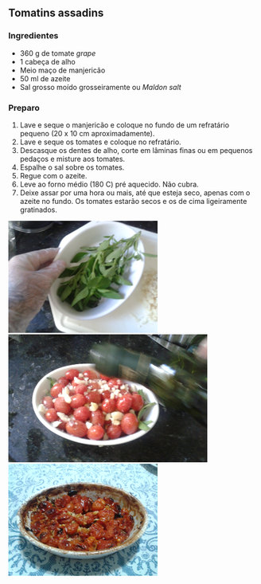 ## Tomatins assadins

### Ingredientes

* 360 g de tomate *grape*
* 1 cabeça de alho
* Meio maço de manjericão
* 50 ml de azeite
* Sal grosso moído grosseiramente ou *Maldon salt*

### Preparo

1. Lave e seque o manjericão e coloque no fundo de um refratário pequeno (20 x 10 cm aproximadamente).
2. Lave e seque os tomates e coloque no refratário.
3. Descasque os dentes de alho, corte em lâminas finas ou em pequenos pedaços e misture aos tomates.
4. Espalhe o sal sobre os tomates.
5. Regue com o azeite.
6. Leve ao forno médio (180 C) pré aquecido. Não cubra.
7. Deixe assar por uma hora ou mais, até que esteja seco, apenas com o azeite no fundo. Os tomates estarão secos e os de cima ligeiramente gratinados.


![](figs/tomatins1.png "Coloque o manjericão")
![](figs/tomatins2.png "Regue com azeite")
![](figs/tomatins3.png "Já assados")
